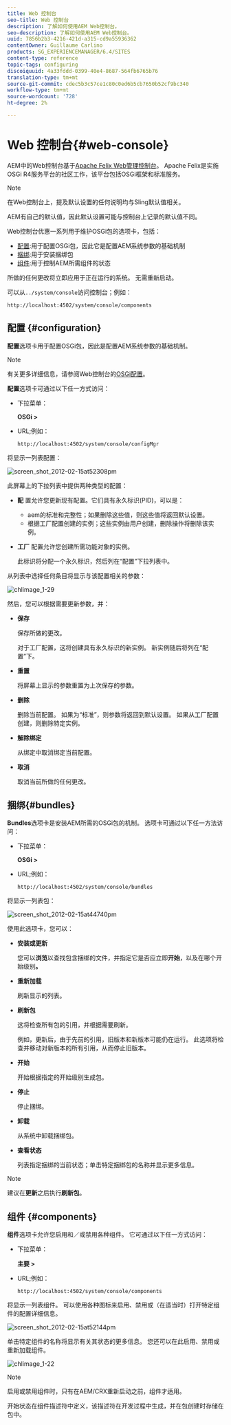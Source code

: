 ```yaml
---
title: Web 控制台
seo-title: Web 控制台
description: 了解如何使用AEM Web控制台。
seo-description: 了解如何使用AEM Web控制台。
uuid: 7856b2b3-4216-421d-a315-cd9a55936362
contentOwner: Guillaume Carlino
products: SG_EXPERIENCEMANAGER/6.4/SITES
content-type: reference
topic-tags: configuring
discoiquuid: 4a33fddd-0399-40e4-8687-564fb6765b76
translation-type: tm+mt
source-git-commit: cdec5b3c57ce1c80c0ed6b5cb7650b52cf9bc340
workflow-type: tm+mt
source-wordcount: '728'
ht-degree: 2%

---
```



# Web 控制台{#web-console}

AEM中的Web控制台基于[Apache Felix Web管理控制台](https://felix.apache.org/documentation/subprojects/apache-felix-web-console.html)。 Apache Felix是实施OSGi R4服务平台的社区工作，该平台包括OSGi框架和标准服务。

>[!NOTE]
>
>在Web控制台上，提及默认设置的任何说明均与Sling默认值相关。
>
>AEM有自己的默认值，因此默认设置可能与控制台上记录的默认值不同。

Web控制台优惠一系列用于维护OSGi包的选项卡，包括：

* [配置](#configuration):用于配置OSGi包，因此它是配置AEM系统参数的基础机制
* [捆绑](#bundles):用于安装捆绑包
* [组件](#components):用于控制AEM所需组件的状态

所做的任何更改将立即应用于正在运行的系统。 无需重新启动。

可以从`../system/console`访问控制台；例如：

`http://localhost:4502/system/console/components`

## 配置 {#configuration}

**配置**&#x200B;选项卡用于配置OSGi包，因此是配置AEM系统参数的基础机制。

>[!NOTE]
>
>有关更多详细信息，请参阅Web控制台的[OSGi配置](/help/sites-deploying/configuring-osgi.md)。

**配置**&#x200B;选项卡可通过以下任一方式访问：

* 下拉菜单：

   **OSGi >**

* URL;例如：

   `http://localhost:4502/system/console/configMgr`

将显示一列表配置：

![screen_shot_2012-02-15at52308pm](assets/screen_shot_2012-02-15at52308pm.png)

此屏幕上的下拉列表中提供两种类型的配置：

* **配**
置允许您更新现有配置。它们具有永久标识(PID)，可以是：

   * aem的标准和完整性；如果删除这些值，则这些值将返回默认设置。
   * 根据工厂配置创建的实例；这些实例由用户创建，删除操作将删除该实例。

* **工厂**
配置允许您创建所需功能对象的实例。

   此标识将分配一个永久标识，然后列在“配置”下拉列表中。

从列表中选择任何条目将显示与该配置相关的参数：

![chlimage_1-29](assets/chlimage_1-21.png)

然后，您可以根据需要更新参数，并：

* **保存**

   保存所做的更改。

   对于工厂配置，这将创建具有永久标识的新实例。 新实例随后将列在“配置”下。

* **重置**

   将屏幕上显示的参数重置为上次保存的参数。

* **删除**

   删除当前配置。 如果为“标准”，则参数将返回到默认设置。 如果从工厂配置创建，则删除特定实例。

* **解除绑定**

   从绑定中取消绑定当前配置。

* **取消**

   取消当前所做的任何更改。

## 捆绑{#bundles}

**Bundles**&#x200B;选项卡是安装AEM所需的OSGi包的机制。 选项卡可通过以下任一方法访问：

* 下拉菜单：

   **OSGi >**

* URL;例如：

   `http://localhost:4502/system/console/bundles`

将显示一列表包：

![screen_shot_2012-02-15at44740pm](assets/screen_shot_2012-02-15at44740pm.png)

使用此选项卡，您可以：

* **安装或更新**

   您可以&#x200B;**浏览**&#x200B;以查找包含捆绑的文件，并指定它是否应立即&#x200B;**开始**，以及在哪个开始级别&#x200B;**。**

* **重新加载**

   刷新显示的列表。

* **刷新包**

   这将检查所有包的引用，并根据需要刷新。

   例如，更新后，由于先前的引用，旧版本和新版本可能仍在运行。 此选项将检查并移动对新版本的所有引用，从而停止旧版本。

* **开始**

   开始根据指定的开始级别生成包。

* **停止**

   停止捆绑。

* **卸载**

   从系统中卸载捆绑包。

* **查看状态**

   列表指定捆绑的当前状态；单击特定捆绑包的名称并显示更多信息。

>[!NOTE]
>
>建议在&#x200B;**更新**&#x200B;之后执行&#x200B;**刷新包**。

## 组件 {#components}

**组件**&#x200B;选项卡允许您启用和／或禁用各种组件。 它可通过以下任一方式访问：

* 下拉菜单：

   **主要 >**

* URL;例如：

   `http://localhost:4502/system/console/components`

将显示一列表组件。 可以使用各种图标来启用、禁用或（在适当时）打开特定组件的配置详细信息。

![screen_shot_2012-02-15at52144pm](assets/screen_shot_2012-02-15at52144pm.png)

单击特定组件的名称将显示有关其状态的更多信息。 您还可以在此启用、禁用或重新加载组件。

![chlimage_1-22](assets/chlimage_1-22.png)

>[!NOTE]
>
>启用或禁用组件时，只有在AEM/CRX重新启动之前，组件才适用。
>
>开始状态在组件描述符中定义，该描述符在开发过程中生成，并在包创建时存储在包中。

